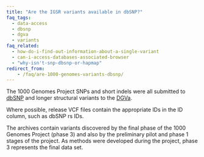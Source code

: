 ```yaml
---
title: "Are the IGSR variants available in dbSNP?"
faq_tags:
  - data-access
  - dbsnp
  - dgva
  - variants
faq_related:
  - how-do-i-find-out-information-about-a-single-variant
  - can-i-access-databases-associated-browser
  - "why-isn't-snp-dbsnp-or-hapmap"
redirect_from:
    - /faq/are-1000-genomes-variants-dbsnp/
---
```


The 1000 Genomes Project SNPs and short indels were all submitted to [dbSNP](http://www.ncbi.nlm.nih.gov/snp/) and longer structural variants to the [DGVa](http://www.ebi.ac.uk/dgva/).

Where possible, release VCF files contain the appropriate IDs in the ID column, such as dbSNP rs IDs.

The archives contain variants discovered by the final phase of the 1000 Genomes Project (phase 3) and also by the preliminary pilot and phase 1 stages of the project. As methods were developed during the project, phase 3 represents the final data set.
